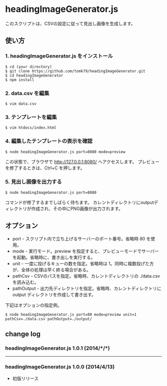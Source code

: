 # headingImageGenerator.js

このスクリプトは、CSVの設定に従って見出し画像を生成します。

## 使い方

### 1. headingImageGenerator.js をインストール

```
$ cd (your directory)
$ git clone https://github.com/tomk79/headingImageGenerator.git
$ cd headingImageGenerator
$ npm install
```
### 2. data.csv を編集

```
$ vim data.csv
```

### 3. テンプレートを編集

```
$ vim htdocs/index.html
```

### 4. 編集したテンプレートの表示を確認

```
$ node headingImageGenerator.js port=8080 mode=preview
```

この状態で、ブラウザで http://127.0.0.1:8080/ へアクセスします。
プレビューを修了するときは、Ctrl+C を押します。

### 5. 見出し画像を出力する

```
$ node headingImageGenerator.js port=8080
```

コマンドが修了するまでしばらく待ちます。
カレントディレクトリにoutputディレクトリが作成され、その中にPNG画像が出力されます。



## オプション

- port - スクリプト内で立ち上げるサーバーのポート番号。省略時 80 を使用。
- mode - 実行モード。preview を指定すると、プレビューモードでサーバーを起動。省略時に、書き出しを実行する。
- unit - 一度に投げるキューの数を指定。省略時は 1。同時に複数投げた方が、全体の処理は早く終る場合がある。
- pathCsv - CSVのパスを指定。省略時、カレントディレクトリの ./data.csv を読み込む。
- pathOutput - 出力先ディレクトリを指定。省略時、カレントディレクトリに output ディレクトリを作成して書き出す。

下記はオプションの指定例。

```
$ node headingImageGenerator.js port=80 mode=preview unit=1 pathCsv=./data.csv pathOutput=./output/
```

## change log

### headingImageGenerator.js 1.0.1 (2014/\*/\*)

- ----------

### headingImageGenerator.js 1.0.0 (2014/4/13)

- 初版リリース

